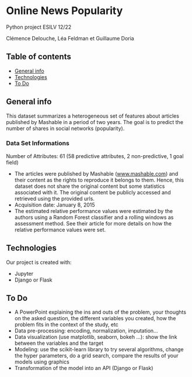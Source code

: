 # Online News Popularity
Python project ESILV 12/22

Clémence Delouche, Léa Feldman et Guillaume Doria

## Table of contents
* [General info](#general-info)
* [Technologies](#technologies)
* [To Do](#setup)

## General info
This dataset summarizes a heterogeneous set of features about articles published by Mashable in a period of two years. The goal is to predict the number of shares in social networks (popularity).

### Data Set Informations 

Number of Attributes: 61 (58 predictive attributes, 2 non-predictive, 1 goal field)

* The articles were published by Mashable (www.mashable.com) and their content as the rights to reproduce it belongs to them. Hence, this dataset does not share the original content but some statistics associated with it. The original content be publicly accessed and retrieved using the provided urls.
* Acquisition date: January 8, 2015
* The estimated relative performance values were estimated by the authors using a Random Forest classifier and a rolling windows as assessment method. See their article for more details on how the relative performance values were set.
	
## Technologies
Our project is created with:
* Jupyter
* Django or Flask


## To Do 
* A PowerPoint explaining the ins and outs of the problem, your thoughts on the asked
question, the different variables you created, how the problem fits in the context of the
study, etc
* Data pre-processing: encoding, normalization, imputation…
* Data visualization (use matplotlib, seaborn, bokeh ...): show the link between
the variables and the target
* Modeling: use the scikit-learn library to try several algorithms, change the
hyper parameters, do a grid search, compare the results of your models using
graphics
* Transformation of the model into an API (Django or Flask)

	
